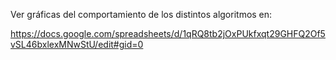 Ver gráficas del comportamiento de los distintos algoritmos en:

https://docs.google.com/spreadsheets/d/1qRQ8tb2jOxPUkfxqt29GHFQ2Of5vSL46bxlexMNwStU/edit#gid=0
